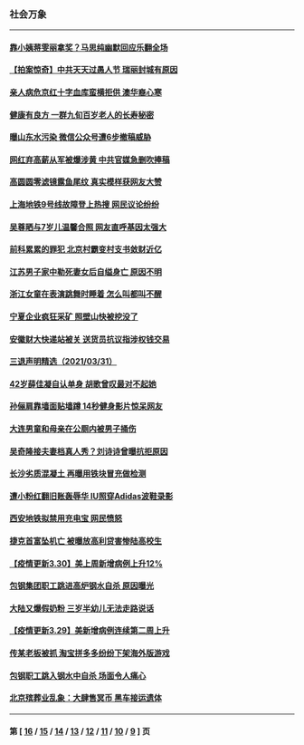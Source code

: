 ### 社会万象
---
#### [靠小姨蒋雯丽拿奖？马思纯幽默回应乐翻全场](../../pages/ncid282/n12855093.md) 
#### [【拍案惊奇】中共天天过愚人节 瑞丽封城有原因](../../pages/ncid282/n12853473.md) 
#### [亲人病危京红十字血库蛮横拒供 澳华裔心寒](../../pages/ncid282/n12854305.md) 
#### [健康有良方 一群九旬百岁老人的长寿秘密](../../pages/ncid282/n12847475.md) 
#### [曝山东水污染 微信公众号遭6步撤稿威胁](../../pages/ncid282/n12854383.md) 
#### [网红弃高薪从军被爆涉黄 中共官媒急删吹捧稿](../../pages/ncid282/n12853653.md) 
#### [高圆圆零滤镜露鱼尾纹 真实模样获网友大赞](../../pages/ncid282/n12852864.md) 
#### [上海地铁9号线故障登上热搜 网民议论纷纷](../../pages/ncid282/n12853242.md) 
#### [吴尊晒与7岁儿温馨合照 网友直呼基因太强大](../../pages/ncid282/n12852411.md) 
#### [前科累累的罪犯 北京村霸变村支书敛财近亿](../../pages/ncid282/n12851321.md) 
#### [江苏男子家中勒死妻女后自缢身亡 原因不明](../../pages/ncid282/n12851004.md) 
#### [浙江女童在表演跳舞时睡着 怎么叫都叫不醒](../../pages/ncid282/n12850869.md) 
#### [宁夏企业疯狂采矿 照壁山快被挖没了](../../pages/ncid282/n12850469.md) 
#### [安徽财大快递站被关 送货员抗议指涉权钱交易](../../pages/ncid282/n12850152.md) 
#### [三退声明精选（2021/03/31）](../../pages/ncid282/n12850208.md) 
#### [42岁薛佳凝自认单身 胡歌曾叹最对不起她](../../pages/ncid282/n12849753.md) 
#### [孙俪肩靠墙面贴墙蹲 14秒健身影片惊呆网友](../../pages/ncid282/n12849375.md) 
#### [大连男童和母亲在公厕内被男子捅伤](../../pages/ncid282/n12847392.md) 
#### [吴奇隆接夫妻档真人秀？刘诗诗曾曝抗拒原因](../../pages/ncid282/n12846924.md) 
#### [长沙劣质混凝土 再曝用铁块冒充做检测](../../pages/ncid282/n12847096.md) 
#### [遭小粉红翻旧账轰辱华 IU照穿Adidas波鞋录影](../../pages/ncid282/n12846587.md) 
#### [西安地铁拟禁用充电宝 网民愤怒](../../pages/ncid282/n12845697.md) 
#### [捷克首富坠机亡 被曝放高利贷害惨陆高校生](../../pages/ncid282/n12845795.md) 
#### [【疫情更新3.30】美上周新增病例上升12%](../../pages/ncid282/n12845486.md) 
#### [包钢集团职工跳进高炉钢水自杀 原因曝光](../../pages/ncid282/n12844748.md) 
#### [大陆又爆假奶粉 三岁半幼儿无法走路说话](../../pages/ncid282/n12843440.md) 
#### [【疫情更新3.29】美新增病例连续第二周上升](../../pages/ncid282/n12842865.md) 
#### [传某老板被抓 淘宝拼多多纷纷下架海外版游戏](../../pages/ncid282/n12843651.md) 
#### [包钢职工跳入钢水中自杀 场面令人痛心](../../pages/ncid282/n12843570.md) 
#### [北京殡葬业乱象：大肆售冥币 黑车接运遗体](../../pages/ncid282/n12842891.md) 

---
#### 第 [ [16](./16.md) / [15](./15.md) / [14](./14.md) / [13](./13.md) / [12](./12.md) / [11](./11.md) / [10](./10.md) / [9](./9.md) ] 页
